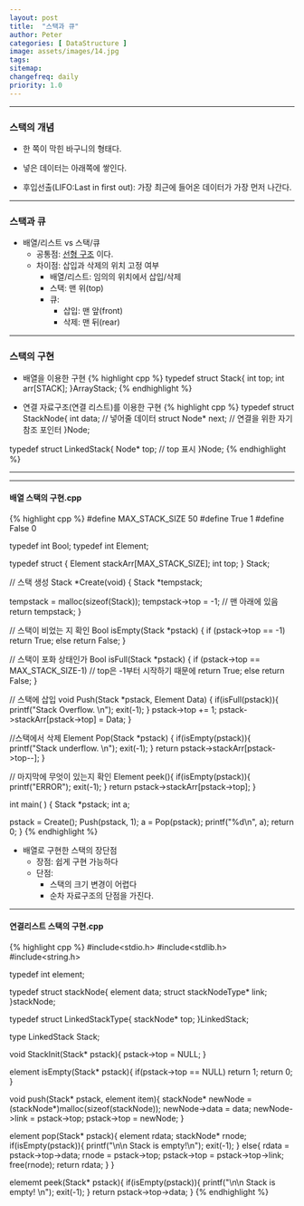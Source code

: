```yaml
---
layout: post
title:  "스택과 큐"
author: Peter
categories: [ DataStructure ]
image: assets/images/14.jpg
tags: 
sitemap:
changefreq: daily
priority: 1.0
---
```


---
### 스택의 개념 
- 한 쪽이 막힌 바구니의 형태다.

- 넣은 데이터는 아래쪽에 쌓인다.

- 후입선출(LIFO:Last in first out): 가장 최근에 들어온 데이터가 가장 먼저 나간다.

---

### 스택과 큐
- 배열/리스트 vs 스택/큐
    - 공통점: <u>선형 구조</u> 이다.
    - 차이점: 삽입과 삭제의 위치 고정 여부
        - 배열/리스트: 임의의 위치에서 삽입/삭제
        - 스택: 맨 위(top)
        - 큐: 
            - 삽입: 맨 앞(front)
            - 삭제: 맨 뒤(rear) 

---
### 스택의 구현
- 배열을 이용한 구현 
{% highlight cpp %}
typedef struct Stack{
    int top;
    int arr[STACK];
}ArrayStack; 
{% endhighlight %}

- 연결 자료구조(연결 리스트)를 이용한 구현
{% highlight cpp %}
typedef struct StackNode{
    int data; // 넣어줄 데이터 
    struct Node* next; // 연결을 위한 자기참조 포인터 
}Node; 

typedef struct LinkedStack{
    Node* top; // top 표시
}Node; 
{% endhighlight %}

---
---
#### 배열 스택의 구현.cpp
{% highlight cpp %}
#define	MAX_STACK_SIZE 50
#define True 1
#define False 0

typedef  int  Bool;
typedef  int  Element;

typedef struct { 
   Element  stackArr[MAX_STACK_SIZE];
   int	top;
} Stack;

// 스택 생성
Stack *Create(void) {
   Stack *tempstack;
	
   tempstack = malloc(sizeof(Stack));
   tempstack->top = -1; // 맨 아래에 있음
   return tempstack;
}

// 스택이 비었는 지 확인
Bool  isEmpty(Stack *pstack)
{
   if (pstack->top == -1)
      return True;
   else return False;
}

// 스택이 포화 상태인가
Bool isFull(Stack *pstack)
{
   if (pstack->top == MAX_STACK_SIZE-1) // top은 -1부터 시작하기 때문에
      return True;
   else
      return False;
}

// 스택에 삽입 
void  Push(Stack *pstack, Element Data)
{
    if(isFull(pstack)){
    printf("Stack Overflow. \n");
    exit(-1);
    }
    pstack->top += 1;
    pstack->stackArr[pstack->top] = Data;
}

//스택에서 삭제
Element  Pop(Stack *pstack)
{
    if(isEmpty(pstack)){
    printf("Stack underflow. \n");
    exit(-1);
    }
   return pstack->stackArr[pstack->top--];
}

// 마지막에 무엇이 있는지 확인
Element peek(){
    if(isEmpty(pstack)){
        printf("ERROR");
        exit(-1);
    }
    return pstack->stackArr[pstack->top];
}

int main( ) {
   Stack *pstack;
   int a;
	
   pstack = Create();
   Push(pstack, 1);
   a = Pop(pstack);
   printf("%d\n", a);
  return 0;
}
{% endhighlight %}
- 배열로 구현한 스택의 장단점
    - 장점: 쉽게 구현 가능하다
    - 단점: 
        - 스택의 크기 변경이 어렵다
        - 순차 자료구조의 단점을 가진다. 

---
#### 연결리스트 스택의 구현.cpp
{% highlight cpp %}
#include<stdio.h>
#include<stdlib.h>
#include<string.h>

typedef int element;

typedef struct stackNode{
    element data;
    struct stackNodeType* link; 
}stackNode;

typedef struct LinkedStackType{ 
    stackNode* top;
}LinkedStack;

type LinkedStack Stack;

void StackInit(Stack* pstack){
    pstack->top = NULL;
}

element isEmpty(Stack* pstack){
    if(pstack->top == NULL)
        return 1;
    return 0;
}

void push(Stack* pstack, element item){
    stackNode* newNode = (stackNode*)malloc(sizeof(stackNode));
    newNode->data = data;
    newNode->link = pstack->top;
    pstack->top = newNode;
}

element pop(Stack* pstack){
    element rdata;
    stackNode* rnode;
    if(isEmpty(pstack)){
        printf("\n\n Stack is empty!\n");
        exit(-1);
    }
    else{
        rdata = pstack->top->data;
        rnode = pstack->top;
        pstack->top = pstack->top->link;
        free(rnode);
        return rdata;
    }
}

elememt peek(Stack* pstack){
    if(isEmpty(pstack)){
        printf("\n\n Stack is empty! \n");
        exit(-1);
    }
    return pstack->top->data;
}
{% endhighlight %}

